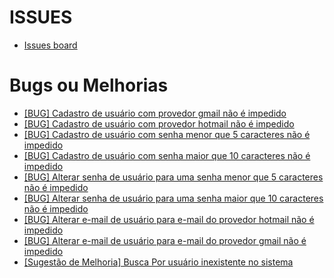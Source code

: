 # ISSUES
- [Issues board](https://github.com/ItzOliver/Programa_de_Bolsas_AWS_for_Software_Quality_Test_Automation/issues)
# Bugs ou Melhorias
- [[BUG] Cadastro de usuário com provedor gmail não é impedido](https://github.com/ItzOliver/Programa_de_Bolsas_AWS_for_Software_Quality_Test_Automation/issues/1)
- [[BUG] Cadastro de usuário com provedor hotmail não é impedido](https://github.com/ItzOliver/Programa_de_Bolsas_AWS_for_Software_Quality_Test_Automation/issues/2)
- [[BUG] Cadastro de usuário com senha menor que 5 caracteres não é impedido](https://github.com/ItzOliver/Programa_de_Bolsas_AWS_for_Software_Quality_Test_Automation/issues/3)
- [[BUG] Cadastro de usuário com senha maior que 10 caracteres não é impedido](https://github.com/ItzOliver/Programa_de_Bolsas_AWS_for_Software_Quality_Test_Automation/issues/4)
- [[BUG] Alterar senha de usuário para uma senha menor que 5 caracteres não é impedido](https://github.com/ItzOliver/Programa_de_Bolsas_AWS_for_Software_Quality_Test_Automation/issues/5)
- [[BUG] Alterar senha de usuário para uma senha maior que 10 caracteres não é impedido](https://github.com/ItzOliver/Programa_de_Bolsas_AWS_for_Software_Quality_Test_Automation/issues/6)
- [[BUG] Alterar e-mail de usuário para e-mail do provedor hotmail não é impedido](https://github.com/ItzOliver/Programa_de_Bolsas_AWS_for_Software_Quality_Test_Automation/issues/7)
- [[BUG] Alterar e-mail de usuário para e-mail do provedor gmail não é impedido](https://github.com/ItzOliver/Programa_de_Bolsas_AWS_for_Software_Quality_Test_Automation/issues/8)
- [[Sugestão de Melhoria] Busca Por usuário inexistente no sistema](https://github.com/ItzOliver/Programa_de_Bolsas_AWS_for_Software_Quality_Test_Automation/issues/9)